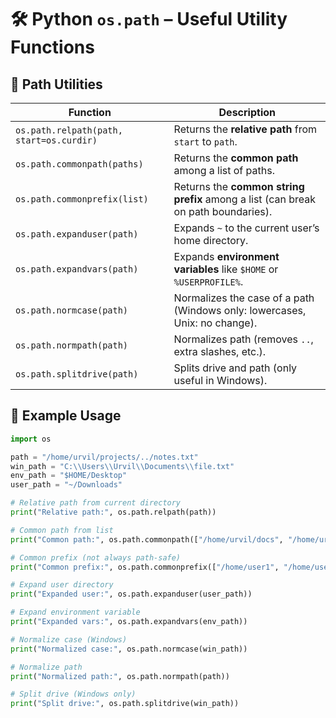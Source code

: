 # 🛠️ Python `os.path` – Useful Utility Functions

## 📌 Path Utilities

| Function | Description |
|----------|-------------|
| `os.path.relpath(path, start=os.curdir)` | Returns the **relative path** from `start` to `path`. |
| `os.path.commonpath(paths)`              | Returns the **common path** among a list of paths. |
| `os.path.commonprefix(list)`             | Returns the **common string prefix** among a list (can break on path boundaries). |
| `os.path.expanduser(path)`               | Expands `~` to the current user’s home directory. |
| `os.path.expandvars(path)`               | Expands **environment variables** like `$HOME` or `%USERPROFILE%`. |
| `os.path.normcase(path)`                 | Normalizes the case of a path (Windows only: lowercases, Unix: no change). |
| `os.path.normpath(path)`                 | Normalizes path (removes `..`, extra slashes, etc.). |
| `os.path.splitdrive(path)`               | Splits drive and path (only useful in Windows). |

## 📌 Example Usage

```python
import os

path = "/home/urvil/projects/../notes.txt"
win_path = "C:\\Users\\Urvil\\Documents\\file.txt"
env_path = "$HOME/Desktop"
user_path = "~/Downloads"

# Relative path from current directory
print("Relative path:", os.path.relpath(path))

# Common path from list
print("Common path:", os.path.commonpath(["/home/urvil/docs", "/home/urvil/photos"]))

# Common prefix (not always path-safe)
print("Common prefix:", os.path.commonprefix(["/home/user1", "/home/user2"]))

# Expand user directory
print("Expanded user:", os.path.expanduser(user_path))

# Expand environment variable
print("Expanded vars:", os.path.expandvars(env_path))

# Normalize case (Windows)
print("Normalized case:", os.path.normcase(win_path))

# Normalize path
print("Normalized path:", os.path.normpath(path))

# Split drive (Windows only)
print("Split drive:", os.path.splitdrive(win_path))

